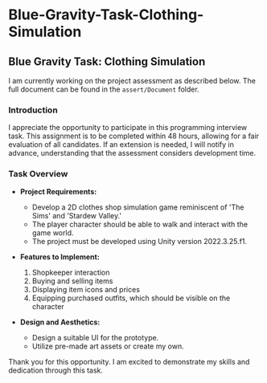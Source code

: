 # Blue-Gravity-Task-Clothing-Simulation

## Blue Gravity Task: Clothing Simulation

I am currently working on the project assessment as described below. The full document can be found in the `assert/Document` folder.

### Introduction

I appreciate the opportunity to participate in this programming interview task. This assignment is to be completed within 48 hours, allowing for a fair evaluation of all candidates. If an extension is needed, I will notify in advance, understanding that the assessment considers development time.

### Task Overview

- **Project Requirements:**
  - Develop a 2D clothes shop simulation game reminiscent of 'The Sims' and 'Stardew Valley.'
  - The player character should be able to walk and interact with the game world.
  - The project must be developed using Unity version 2022.3.25.f1.

- **Features to Implement:**
  1. Shopkeeper interaction
  2. Buying and selling items
  3. Displaying item icons and prices
  4. Equipping purchased outfits, which should be visible on the character

- **Design and Aesthetics:**
  - Design a suitable UI for the prototype.
  - Utilize pre-made art assets or create my own.


Thank you for this opportunity. I am excited to demonstrate my skills and dedication through this task.
